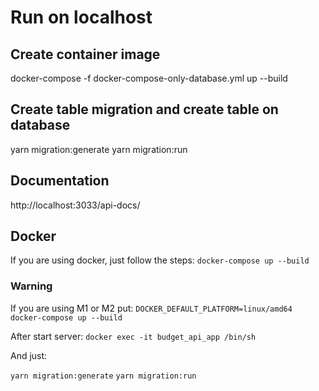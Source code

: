 # Run on localhost

## Create container image

docker-compose -f docker-compose-only-database.yml up --build

## Create table migration and create table on database

yarn migration:generate
yarn migration:run

## Documentation

http://localhost:3033/api-docs/

## Docker

If you are using docker, just follow the steps:
`docker-compose up --build`

### Warning

If you are using M1 or M2 put:
`DOCKER_DEFAULT_PLATFORM=linux/amd64 docker-compose up --build`

After start server:
`docker exec -it budget_api_app /bin/sh`

And just:

`yarn migration:generate`
`yarn migration:run`
